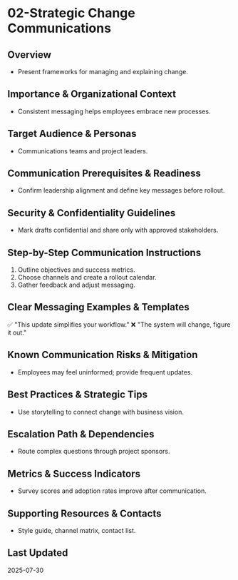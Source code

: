 # 02-Strategic Change Communications

## Overview

- Present frameworks for managing and explaining change.

## Importance & Organizational Context

- Consistent messaging helps employees embrace new processes.

## Target Audience & Personas

- Communications teams and project leaders.

## Communication Prerequisites & Readiness

- Confirm leadership alignment and define key messages before rollout.

## Security & Confidentiality Guidelines

- Mark drafts confidential and share only with approved stakeholders.

## Step-by-Step Communication Instructions

1. Outline objectives and success metrics.
2. Choose channels and create a rollout calendar.
3. Gather feedback and adjust messaging.

## Clear Messaging Examples & Templates

✅ "This update simplifies your workflow."
❌ "The system will change, figure it out."

## Known Communication Risks & Mitigation

- Employees may feel uninformed; provide frequent updates.

## Best Practices & Strategic Tips

- Use storytelling to connect change with business vision.

## Escalation Path & Dependencies

- Route complex questions through project sponsors.

## Metrics & Success Indicators

- Survey scores and adoption rates improve after communication.

## Supporting Resources & Contacts

- Style guide, channel matrix, contact list.

## Last Updated

2025-07-30

